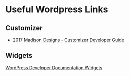 # Useful Wordpress Links

## Customizer 
- 2017 [Madison Designs - Customizer Developer Guide](https://maddisondesigns.com/2017/05/the-wordpress-customizer-a-developers-guide-part-1/)

## Widgets
 [WordPress Developer Documentation Widgets](https://developer.wordpress.org/themes/functionality/widgets/)
